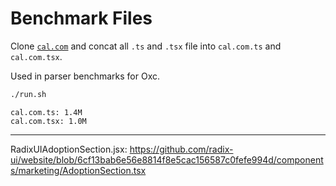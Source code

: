 # Benchmark Files

Clone [`cal.com`](https://github.com/calcom/cal.com) and concat all `.ts` and
`.tsx` file into `cal.com.ts` and `cal.com.tsx`.

Used in parser benchmarks for Oxc.

```sh
./run.sh
```

```
cal.com.ts: 1.4M
cal.com.tsx: 1.0M
```

---

RadixUIAdoptionSection.jsx:
https://github.com/radix-ui/website/blob/6cf13bab6e56e8814f8e5cac156587c0fefe994d/components/marketing/AdoptionSection.tsx
